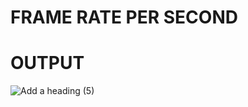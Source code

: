 # FRAME RATE PER SECOND 
# OUTPUT 
![Add a heading (5)](https://user-images.githubusercontent.com/98689629/190517690-53307197-1585-4b51-8a70-26288c5ba9ce.png)
